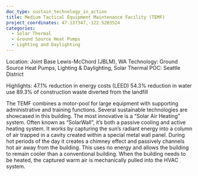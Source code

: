 ```yaml
---
doc_type: sustain_technology_in_action
title: Medium Tactical Equipment Maintenance Facility (TEMF)
project_coordinates: 47.137347,-122.5203524
categories:
  - Solar Thermal
  - Ground Source Heat Pumps
  - Lighting and Daylighting
---
```


Location: Joint Base Lewis-McChord (JBLM), WA
Technology: Ground Source Heat Pumps, Lighting & Daylighting, Solar Thermal
POC: Seattle District

Highlights:
47.1% reduction in energy costs (LEED)
54.3% reduction in water use
89.3% of construction waste diverted from the landfill

The TEMF combines a motor-pool for large equipment with supporting administrative and training functions. Several sustainable technologies are showcased in this building. The most innovative is a “Solar Air Heating” system. Often known as “SolarWall”, it’s both a passive cooling and active heating system. It works by capturing the sun’s radiant energy into a column of air trapped in a cavity created within a special metal wall panel. During hot periods of the day it creates a chimney effect and passively channels hot air away from the building. This uses no energy and allows the building to remain cooler than a conventional building. When the building needs to be heated, the captured warm air is mechanically pulled into the HVAC system.
